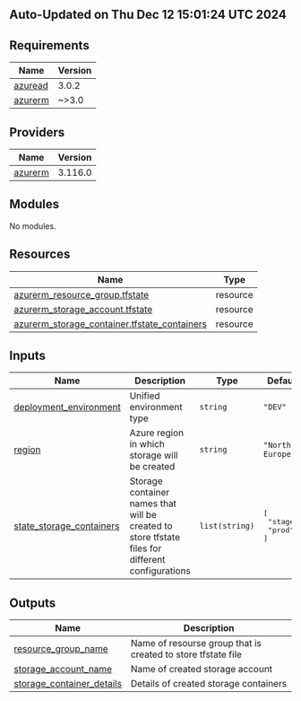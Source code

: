## Auto-Updated on Thu Dec 12 15:01:24 UTC 2024

<!-- BEGIN_TF_DOCS -->
## Requirements

| Name | Version |
|------|---------|
| <a name="requirement_azuread"></a> [azuread](#requirement\_azuread) | 3.0.2 |
| <a name="requirement_azurerm"></a> [azurerm](#requirement\_azurerm) | ~>3.0 |

## Providers

| Name | Version |
|------|---------|
| <a name="provider_azurerm"></a> [azurerm](#provider\_azurerm) | 3.116.0 |

## Modules

No modules.

## Resources

| Name | Type |
|------|------|
| [azurerm_resource_group.tfstate](https://registry.terraform.io/providers/hashicorp/azurerm/latest/docs/resources/resource_group) | resource |
| [azurerm_storage_account.tfstate](https://registry.terraform.io/providers/hashicorp/azurerm/latest/docs/resources/storage_account) | resource |
| [azurerm_storage_container.tfstate_containers](https://registry.terraform.io/providers/hashicorp/azurerm/latest/docs/resources/storage_container) | resource |

## Inputs

| Name | Description | Type | Default | Required |
|------|-------------|------|---------|:--------:|
| <a name="input_deployment_environment"></a> [deployment\_environment](#input\_deployment\_environment) | Unified environment type | `string` | `"DEV"` | no |
| <a name="input_region"></a> [region](#input\_region) | Azure region in which storage will be created | `string` | `"North Europe"` | no |
| <a name="input_state_storage_containers"></a> [state\_storage\_containers](#input\_state\_storage\_containers) | Storage container names that will be created to store tfstate files for different configurations | `list(string)` | <pre>[<br/>  "stage",<br/>  "prod"<br/>]</pre> | no |

## Outputs

| Name | Description |
|------|-------------|
| <a name="output_resource_group_name"></a> [resource\_group\_name](#output\_resource\_group\_name) | Name of resourse group that is created to store tfstate file |
| <a name="output_storage_account_name"></a> [storage\_account\_name](#output\_storage\_account\_name) | Name of created storage account |
| <a name="output_storage_container_details"></a> [storage\_container\_details](#output\_storage\_container\_details) | Details of created storage containers |
<!-- END_TF_DOCS -->